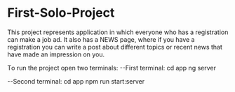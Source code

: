# First-Solo-Project

This project represents application in which everyone who has a registration can make a job ad. It also has a NEWS page, where if you have a registration you  can write a post about different topics or recent news that have madе an impression on you.

Тo run the project open two terminals:
--First terminal: cd app
                  ng server
                  
--Second terminal: cd app
                   npm run start:server
